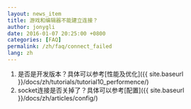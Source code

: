 ```yaml
---
layout: news_item
title: 游戏和编辑器不能建立连接？
author: jonygli
date: 2016-01-07 20:25:00 +0800
categories: [FAQ]
permalink: /zh/faq/connect_failed
lang: zh
---
```


 1. 是否是开发版本？具体可以参考[性能及优化]({{ site.baseurl }}/docs/zh/tutorials/tutorial10_performence/)
 1. socket连接是否关掉了？具体可以参考[配置]({{ site.baseurl }}/docs/zh/articles/config/)



